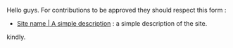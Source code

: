 Hello guys.
For contributions to be approved they should respect this form : 

* [Site name | A simple description](url) : a simple description of the site. 

kindly.
